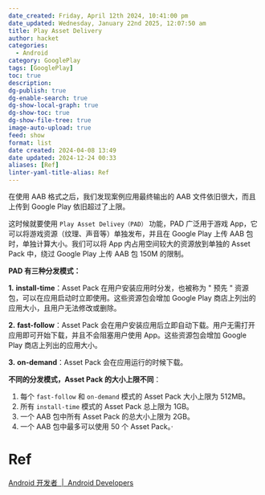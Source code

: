 ```yaml
---
date_created: Friday, April 12th 2024, 10:41:00 pm
date_updated: Wednesday, January 22nd 2025, 12:07:50 am
title: Play Asset Delivery
author: hacket
categories:
  - Android
category: GooglePlay
tags: [GooglePlay]
toc: true
description: 
dg-publish: true
dg-enable-search: true
dg-show-local-graph: true
dg-show-toc: true
dg-show-file-tree: true
image-auto-upload: true
feed: show
format: list
date created: 2024-04-08 13:49
date updated: 2024-12-24 00:33
aliases: [Ref]
linter-yaml-title-alias: Ref
---
```


在使用 AAB 格式之后，我们发现案例应用最终输出的 AAB 文件依旧很大，而且上传到 Google Play 依旧超过了上限。

这时候就要使用 `Play Asset Delivey（PAD）` 功能，PAD 广泛用于游戏 App，它可以将游戏资源（纹理、声音等）单独发布，并且在 Google Play 上传 AAB 包时，单独计算大小。我们可以将 App 内占用空间较大的资源放到单独的 Asset Pack 中，绕过 Google Play 上传 AAB 包 150M 的限制。

**PAD 有三种分发模式：**

**1.** **install-time**：Asset Pack 在用户安装应用时分发，也被称为 " 预先 " 资源包，可以在应用启动时立即使用。这些资源包会增加 Google Play 商店上列出的应用大小，且用户无法修改或删除。

**2.** **fast-follow**：Asset Pack 会在用户安装应用后立即自动下载。用户无需打开应用即可开始下载，并且不会阻塞用户使用 App。这些资源包会增加 Google Play 商店上列出的应用大小。

**3.** **on-demand**：Asset Pack 会在应用运行的时候下载。

**不同的分发模式，Asset Pack 的大小上限不同**：

1. 每个 `fast-follow` 和 `on-demand` 模式的 Asset Pack 大小上限为 512MB。
2. 所有 `install-time` 模式的 Asset Pack 总上限为 1GB。
3. 一个 AAB 包中所有 Asset Pack 的总大小上限为 2GB。
4. 一个 AAB 包中最多可以使用 50 个 Asset Pack。·

# Ref

[Android 开发者  |  Android Developers](https://developer.android.com/guide/playcore/asset-delivery)
